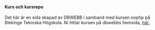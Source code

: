 #### Kurs och kursrepo

Det här är en sida skapad av DBWEBB i samband med kursen oophp på Blekinge Tekniska Högskola. Ni hittar kursen på dbwebbs hemsida, <a href="https://dbwebb.se/kurser/oophp">här.</a>
